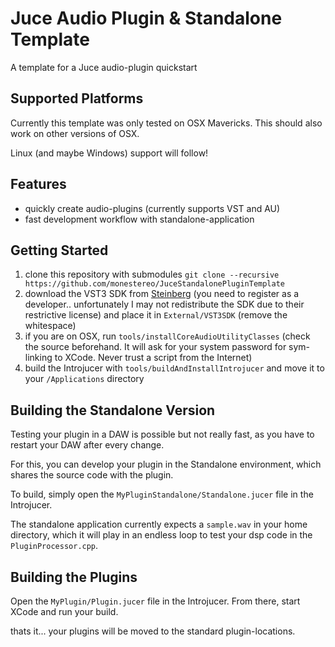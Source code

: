 Juce Audio Plugin & Standalone Template
=========

A template for a Juce audio-plugin quickstart

Supported Platforms
-----
Currently this template was only tested on OSX Mavericks.
This should also work on other versions of OSX.

Linux (and maybe Windows) support will follow!

Features
-----
  - quickly create audio-plugins (currently supports VST and AU)
  - fast development workflow with standalone-application

Getting Started
-----

1. clone this repository with submodules `git clone --recursive https://github.com/monestereo/JuceStandalonePluginTemplate`
2. download the VST3 SDK from [Steinberg](http://www.steinberg.net/nc/en/company/developers/sdk_download_portal.html) (you need to register as a developer.. unfortunately I may not redistribute the SDK due to their restrictive license) and place it in `External/VST3SDK` (remove the whitespace)
3. if you are on OSX, run `tools/installCoreAudioUtilityClasses` (check the source beforehand. It will ask for your system password for sym-linking to XCode. Never trust a script from the Internet)
4. build the Introjucer with `tools/buildAndInstallIntrojucer` and move it to your `/Applications` directory

Building the Standalone Version
-----
Testing your plugin in a DAW is possible but not really fast, as you have to restart your DAW after every change.

For this, you can develop your plugin in the Standalone environment, which shares the source code with the plugin.

To build, simply open the `MyPluginStandalone/Standalone.jucer` file in the Introjucer.

The standalone application currently expects a `sample.wav` in your home directory, which it will play in an endless loop to test your dsp code in the `PluginProcessor.cpp`.

Building the Plugins
----

Open the `MyPlugin/Plugin.jucer` file in the Introjucer.
From there, start XCode and run your build.

thats it... your plugins will be moved to the standard plugin-locations.

